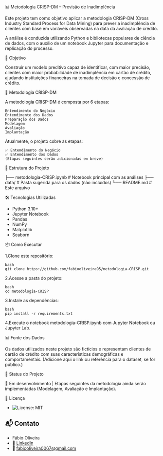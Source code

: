 📊 Metodologia CRISP-DM – Previsão de Inadimplência

Este projeto tem como objetivo aplicar a metodologia CRISP-DM (Cross Industry Standard Process for Data Mining) para prever a inadimplência de clientes com base em variáveis observadas na data da avaliação de crédito.

A análise é conduzida utilizando Python e bibliotecas populares de ciência de dados, com o auxílio de um notebook Jupyter para documentação e replicação do processo.

🚀 Objetivo

Construir um modelo preditivo capaz de identificar, com maior precisão, clientes com maior probabilidade de inadimplência em cartão de crédito, ajudando instituições financeiras na tomada de decisão e concessão de crédito.

🧠 Metodologia CRISP-DM

A metodologia CRISP-DM é composta por 6 etapas:

    Entendimento do Negócio
    Entendimento dos Dados
    Preparação dos Dados
    Modelagem
    Avaliação
    Implantação

Atualmente, o projeto cobre as etapas:

    ✅ Entendimento do Negócio
    ✅ Entendimento dos Dados
    (Etapas seguintes serão adicionadas em breve)

📁 Estrutura do Projeto

├── metodologia-CRISP.ipynb   # Notebook principal com as análises
├── data/                     # Pasta sugerida para os dados (não incluídos)
└── README.md                 # Este arquivo

🛠️ Tecnologias Utilizadas

  * Python 3.10+
  * Jupyter Notebook
  * Pandas
  * NumPy
  * Matplotlib
  * Seaborn

  📦 Como Executar
  
  1.Clone este repositório:

    bash
    git clone https://github.com/fabiooliveira95/metodologia-CRISP.git

 2.Acesse a pasta do projeto:

    bash
    cd metodologia-CRISP

3.Instale as dependências:

    bash
    pip install -r requirements.txt

4.Execute o notebook metodologia-CRISP.ipynb com Jupyter Notebook ou Jupyter Lab.

📊 Fonte dos Dados

Os dados utilizados neste projeto são fictícios e representam clientes de cartão de crédito com suas características demográficas e comportamentais.
(Adicione aqui o link ou referência para o dataset, se for público.)

📌 Status do Projeto

🚧 Em desenvolvimento | Etapas seguintes da metodologia ainda serão implementadas (Modelagem, Avaliação e Implantação).

📄 Licença

* ![License: MIT](https://img.shields.io/badge/License-MIT-yellow.svg)

## 📬 Contato

* Fábio Oliveira
* 🔗 [LinkedIn](https://www.linkedin.com/in/fabio-oliveira-araujo-cientista/)
* 📧 fabiooliveira0067@gmail.com
